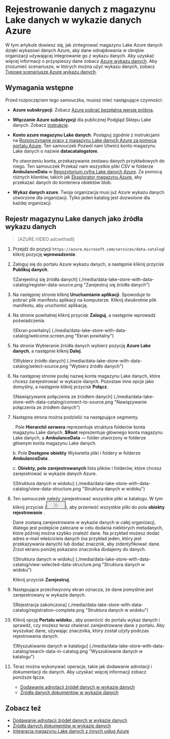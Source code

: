<properties
   pageTitle="Rejestrowanie danych z magazynu Lake danych w wykazie danych Azure | Microsoft Azure"
   description="Rejestrowanie danych z magazynu Lake danych w wykazie danych Azure"
   services="data-lake-store,data-catalog" 
   documentationCenter=""
   authors="nitinme"
   manager="jhubbard"
   editor="cgronlun"/>

<tags
   ms.service="data-lake-store"
   ms.devlang="na"
   ms.topic="article"
   ms.tgt_pltfrm="na"
   ms.workload="big-data"
   ms.date="10/28/2016"
   ms.author="nitinme"/>

# <a name="register-data-from-data-lake-store-in-azure-data-catalog"></a>Rejestrowanie danych z magazynu Lake danych w wykazie danych Azure

W tym artykule dowiesz się, jak zintegrować magazynu Lake Azure danych dzięki wykazowi danych Azure, aby dane odnajdowania w obrębie organizacji używającej integrowanie go z wykazu danych. Aby uzyskać więcej informacji o przyspieszy dane zobacz [Azure wykazu danych](../data-catalog/data-catalog-what-is-data-catalog.md). Aby zrozumieć scenariusze, w których można użyć wykazu danych, zobacz [Typowe scenariusze Azure wykazu danych](../data-catalog/data-catalog-common-scenarios.md).

## <a name="prerequisites"></a>Wymagania wstępne

Przed rozpoczęciem tego samouczka, musisz mieć następujące czynności:

- **Azure subskrypcji**. Zobacz [Azure pobrać bezpłatną wersję próbną](https://azure.microsoft.com/pricing/free-trial/).

- **Włączanie Azure subskrypcji** dla publicznej Podgląd Sklepu Lake danych. Zobacz [instrukcje](data-lake-store-get-started-portal.md#signup).

- **Konto azure magazynu Lake danych**. Postępuj zgodnie z instrukcjami na [Rozpoczynanie pracy z magazynu Lake danych Azure za pomocą portalu Azure](data-lake-store-get-started-portal.md). Ten samouczek Pozwól nam Utwórz konto magazynu Lake danych o nazwie **datacatalogstore**. 

    Po utworzeniu konta, przekazywanie zestawu danych przykładowych do niego. Ten samouczek Przekaż nam wszystkie pliki CSV w folderze **AmbulanceData** w [Repozytorium cyfra Lake danych Azure](https://github.com/Azure/usql/tree/master/Examples/Samples/Data/AmbulanceData/). Za pomocą różnych klientów, takich jak [Eksplorator magazynu Azure](http://storageexplorer.com/), aby przekazać danych do kontenera obiektów blob.

- **Wykaz danych azure**. Twoja organizacja musi już Azure wykazu danych utworzone dla organizacji. Tylko jeden katalog jest dozwolone dla każdej organizacji.

## <a name="register-data-lake-store-as-a-source-for-data-catalog"></a>Rejestr magazynu Lake danych jako źródła wykazu danych

>[AZURE.VIDEO adcwithadl] 

1. Przejdź do pozycji `https://azure.microsoft.com/services/data-catalog`i kliknij pozycję **wprowadzenie**.

2. Zaloguj się do portalu Azure wykazu danych, a następnie kliknij przycisk **Publikuj danych**.

    ![Zarejestruj się źródła danych] (./media/data-lake-store-with-data-catalog/register-data-source.png "Zarejestruj się źródła danych")

3. Na następnej stronie kliknij **Uruchamianie aplikacji**. Spowoduje to pobrać plik manifestu aplikacji na komputerze. Kliknij dwukrotnie plik manifestu, aby uruchomić aplikację.

4. Na stronie powitalnej kliknij przycisk **Zaloguj**, a następnie wprowadź poświadczenia.

    ![Ekran powitalny] (./media/data-lake-store-with-data-catalog/welcome.screen.png "Ekran powitalny")

5. Na stronie Wybieranie źródła danych wybierz pozycję **Azure Lake danych**, a następnie kliknij **Dalej**.

    ![Wybierz źródło danych] (./media/data-lake-store-with-data-catalog/select-source.png "Wybierz źródło danych")

6. Na następnej stronie podaj nazwę konta magazynu Lake danych, które chcesz zarejestrować w wykazie danych. Pozostaw inne opcje jako domyślny, a następnie kliknij przycisk **Połącz**.

    ![Nawiązywanie połączenia ze źródłem danych] (./media/data-lake-store-with-data-catalog/connect-to-source.png "Nawiązywanie połączenia ze źródłem danych")

7. Następna strona można podzielić na następujące segmenty.

    . Pole **Hierarchii serwera** reprezentuje struktura folderów konta magazynu Lake danych. **$Root** reprezentuje głównego konta magazynu Lake danych, a **AmbulanceData** — folder utworzony w folderze głównym konta magazynu Lake danych.

    b. Pole **Dostępne obiekty** Wyświetla pliki i foldery w folderze **AmbulanceData** .

    c. **Obiekty, pole zarejestrowanych** lista plików i folderów, które chcesz zarejestrować w wykazie danych Azure.

    ![Struktura danych w widoku] (./media/data-lake-store-with-data-catalog/view-data-structure.png "Struktura danych w widoku")

8. Ten samouczek należy zarejestrować wszystkie pliki w katalogu. W tym kliknij przycisk (![przesuwanie](./media/data-lake-store-with-data-catalog/move-objects.png "przesuwanie")), aby przenieść wszystkie pliki do pola **obiekty rejestrowanie** . 

    Dane zostaną zarejestrowane w wykazie danych w całej organizacji, dlatego jest podejście zalecane w celu dodania niektórych metadanych, które później można szybko znaleźć dane. Na przykład możesz dodać adres e-mail właściciela danych (na przykład jeden, który jest przekazywania danych) lub dodać znacznik, aby zidentyfikować dane. Zrzut ekranu poniżej pokazano znacznika dodajemy do danych.

    ![Struktura danych w widoku] (./media/data-lake-store-with-data-catalog/view-selected-data-structure.png "Struktura danych w widoku")

    Kliknij przycisk **Zarejestruj**.

8. Następujące przechwycony ekran oznacza, że dane pomyślnie jest zarejestrowany w wykazie danych.

    ![Rejestracja zakończona] (./media/data-lake-store-with-data-catalog/registration-complete.png "Struktura danych w widoku")

9. Kliknij opcję **Portalu widoku** , aby powrócić do portalu wykaz danych i sprawdź, czy możesz teraz otwierać zarejestrowane dane z portalu. Aby wyszukać dane, używając znacznika, który został użyty podczas rejestrowania danych.

    ![Wyszukiwanie danych w katalogu] (./media/data-lake-store-with-data-catalog/search-data-in-catalog.png "Wyszukiwanie danych w katalogu")

10. Teraz można wykonywać operacje, takie jak dodawanie adnotacji i dokumentacji do danych. Aby uzyskać więcej informacji zobacz poniższe łącza.
    * [Dodawanie adnotacji źródeł danych w wykazie danych](../data-catalog/data-catalog-how-to-annotate.md)
    * [Źródła danych dokumentów w wykazie danych](../data-catalog/data-catalog-how-to-documentation.md)

## <a name="see-also"></a>Zobacz też

* [Dodawanie adnotacji źródeł danych w wykazie danych](../data-catalog/data-catalog-how-to-annotate.md)
* [Źródła danych dokumentów w wykazie danych](../data-catalog/data-catalog-how-to-documentation.md)
* [Integracja magazynu Lake danych z innych usług Azure](data-lake-store-integrate-with-other-services.md)
